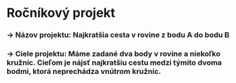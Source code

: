 # Ročníkový projekt
### -> Názov projektu: Najkratšia cesta v rovine z bodu A do bodu B

### -> Ciele projektu: Máme zadané dva body v rovine a niekoľko kružníc. Cieľom je nájsť najkratšiu cestu medzi týmito dvoma bodmi, ktorá neprechádza vnútrom kružníc.
